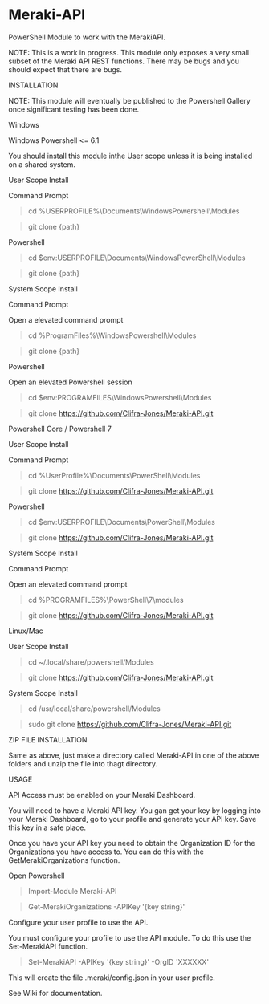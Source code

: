# Meraki-API
PowerShell Module to work with the MerakiAPI.

NOTE: This is a work in progress. This module only exposes a very small subset of the Meraki API REST functions. There may be bugs and you should
expect that there are bugs.

INSTALLATION

NOTE: This module will eventually be published to the Powershell Gallery once significant testing has been done.

Windows

Windows Powershell <= 6.1

You should install this module inthe User scope unless it is being installed on a shared system.

User Scope Install

Command Prompt

>cd %USERPROFILE%\Documents\WindowsPowershell\Modules

>git clone {path}

Powershell

>cd $env:USERPROFILE\Documents\WindowsPowerShell\Modules

>git clone {path}

System Scope Install

Command Prompt

Open a elevated command prompt

>cd %ProgramFiles%\WindowsPowershell\Modules

>git clone {path}

Powershell

Open an elevated Powershell session

>cd $env:PROGRAMFILES\WindowsPowershell\Modules

>git clone https://github.com/Clifra-Jones/Meraki-API.git

Powershell Core / Powershell 7

User Scope Install

Command Prompt

>cd %UserProfile%\Documents\PowerShell\Modules

>git clone https://github.com/Clifra-Jones/Meraki-API.git

Powershell

>cd $env:USERPROFILE\Documents\PowerShell\Modules

>git clone https://github.com/Clifra-Jones/Meraki-API.git

System Scope Install

Command Prompt

Open an elevated command prompt

>cd %PROGRAMFILES%\PowerShell\7\modules

>git clone https://github.com/Clifra-Jones/Meraki-API.git

Linux/Mac

User Scope Install

>cd ~/.local/share/powershell/Modules

>git clone https://github.com/Clifra-Jones/Meraki-API.git

System Scope Install

>cd /usr/local/share/powershell/Modules

>sudo git clone https://github.com/Clifra-Jones/Meraki-API.git

ZIP FILE INSTALLATION

Same as above, just make a directory called Meraki-API in one of the above folders and unzip the file into thagt directory.

USAGE

API Access must be enabled on your Meraki Dashboard.

You will need to have a Meraki API key. You gan get your key by logging into your Meraki Dashboard, go to your profile and generate your API key.
Save this key in a safe place.

Once you have your API key you need to obtain the Organization ID for the Organizations you have access to. You can do this with the GetMerakiOrganizations function.

Open Powershell
>Import-Module Meraki-API

>Get-MerakiOrganizations -APIKey '{key string}'

Configure your user profile to use the API.

You must configure your profile to use the API module. To do this use the Set-MerakiAPI function.

>Set-MerakiAPI -APIKey '{key string}' -OrgID 'XXXXXX'

This will create the file .meraki/config.json in your user profile. 

See Wiki for documentation.
